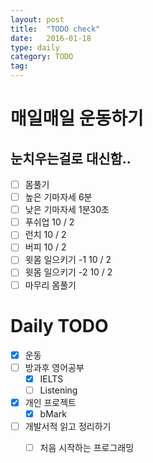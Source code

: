 ```yaml
---
layout: post
title:  "TODO check"
date:   2016-01-18
type: daily
category: TODO
tag:
---
```


# 매일매일 운동하기
## 눈치우는걸로 대신함..

- [ ] 몸풀기
- [ ] 높은 기마자세 6분
- [ ] 낮은 기마자세 1분30초
- [ ] 푸쉬업 10 / 2
- [ ] 런치 10 / 2
- [ ] 버피 10 / 2
- [ ] 윗몸 일으키기 -1 10 / 2
- [ ] 윗몸 일으키기 -2 10 / 2
- [ ] 마무리 몸풀기

# Daily TODO

- [x] 운동
- [ ] 방과후 영어공부
	- [x] IELTS
	- [ ] Listening
- [x] 개인 프로젝트
	- [x] bMark
- [ ] 개발서적 읽고 정리하기
	- [ ] 처음 시작하는 프로그래밍



